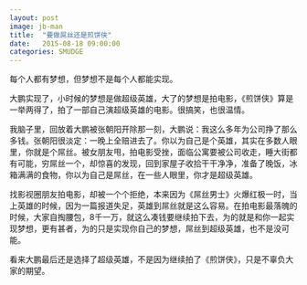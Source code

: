 ```yaml
---
layout: post
image: jb-man
title:  "要做屌丝还是煎饼侠"
date:   2015-08-18 09:00:00
categories: SMUDGE
---
```





每个人都有梦想，但梦想不是每个人都能实现。

大鹏实现了，小时候的梦想是做超级英雄，大了的梦想是拍电影，《煎饼侠》算是一举两得了，拍了一部自己演超级英雄的电影。很搞笑，也很温情。

我脑子里，回放着大鹏被张朝阳开除那一刻，大鹏说：我这么多年为公司挣了那么多钱。张朝阳很淡定：一晚上全赔进去了。你以为自己是个英雄，其实在多数人眼里，你就是个屌丝。被女朋友甩，拍电影受挫，面临公寓要被公司收走，睡大街都有可能，穷屌丝一个，却惊喜的发现，回到家屋子收拾干干净净，准备了晚饭，冰箱满满的食物，你以为自己是屌丝，在一些人眼里，你才是超级英雄。

找影视圈朋友拍电影，却被一个个拒绝，本来因为《屌丝男士》火爆红极一时，当上英雄的时候，因为一篇报道失足，英雄到屌丝就是这么容易。在拍电影最落魄的时候，大家自掏腰包，8千一万，就这么凑钱要继续拍下去，为的就是和你一起实现梦想，更有甚者，为的只是实现你自己的梦想，屌丝到超级英雄，也不是没可能。

看来大鹏最后还是选择了超级英雄，不是因为继续拍了《煎饼侠》，只是不辜负大家的期望。